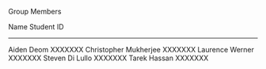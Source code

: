 Group Members

Name			Student ID
---------------------	----------
Aiden Deom		XXXXXXX
Christopher Mukherjee	XXXXXXX
Laurence Werner		XXXXXXX
Steven Di Lullo		XXXXXXX
Tarek Hassan		XXXXXXX
